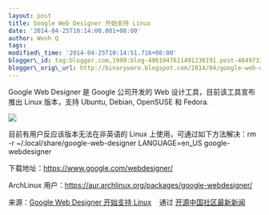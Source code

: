 ```yaml
--- 
layout: post 
title: Google Web Designer 开始支持 Linux 
date: '2014-04-25T10:14:00.001+08:00' 
author: Wenh Q
tags:
modified\_time: '2014-04-25T10:14:51.716+08:00' 
blogger\_id: tag:blogger.com,1999:blog-4961947611491238191.post-4049733132436584469
blogger\_orig\_url: http://binaryware.blogspot.com/2014/04/google-web-designer-linux.html
--- 
```

Google Web Designer 是 Google 公司开发的 Web
设计工具，目前该工具宣布推出 Linux 版本，支持 Ubuntu, Debian, OpenSUSE
和 Fedora.



![](https://images-blogger-opensocial.googleusercontent.com/gadgets/proxy?url=http%3A%2F%2Fstatic.oschina.net%2Fuploads%2Fspace%2F2014%2F0424%2F065527_lGUC_12.jpg&container=blogger&gadget=a&rewriteMime=image%2F*)



目前有用户反应该版本无法在非英语的 Linux 上使用，可通过如下方法解决：rm
-r 
~/.local/share/google-web-designer LANGUAGE=en\_US
google-webdesigner





下载地址：<https://www.google.com/webdesigner/>

ArchLinux 用户：<https://aur.archlinux.org/packages/google-webdesigner/>
<div>




</div>

<div>

来源：[Google Web Designer 开始支持
Linux](http://www.oschina.net/news/51115/google-web-designer-support-linux) 
  通过 [开源中国社区最新新闻](http://www.oschina.net/?from=rss)

</div>
